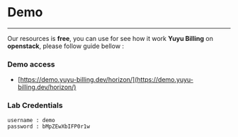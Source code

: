 # **Demo**

---

Our resources is **free**, you can use for see how it work **Yuyu Billing** on **openstack**, please follow guide  bellow :

### **Demo access**


- [https://demo.yuyu-billing.dev/horizon/](https://demo.yuyu-billing.dev/horizon/)

### **Lab Credentials**
```
username : demo
password : bMpZEwXbIFP0r1w
```